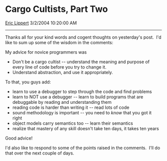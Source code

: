 # Cargo Cultists, Part Two

[Eric Lippert](https://social.msdn.microsoft.com/profile/Eric%20Lippert) 3/2/2004 10:20:00 AM

-----

 

Thanks all for your kind words and cogent thoughts on yesterday's post.  I'd like to sum up some of the wisdom in the comments: 

My advice for novice programmers was 

  - Don't be a cargo cultist -- understand the meaning and purpose of every line of code before you try to change it. 
  - Understand abstraction, and use it appropriately. 

To that, you guys add: 

  - learn to use a debugger to step through the code and find problems
  - learn to NOT use a debugger -- learn to build programs that are debuggable by reading and understanding them
  - reading code is harder than writing it -- read lots of code
  - sound methodology is important -- you need to *know* that you got it right
  - object models carry semantics too -- learn their semantics
  - realize that mastery of any skill doesn't take ten days, it takes ten years

Good advice\!  

I'd also like to respond to some of the points raised in the comments.  I'll do that over the next couple of days.

